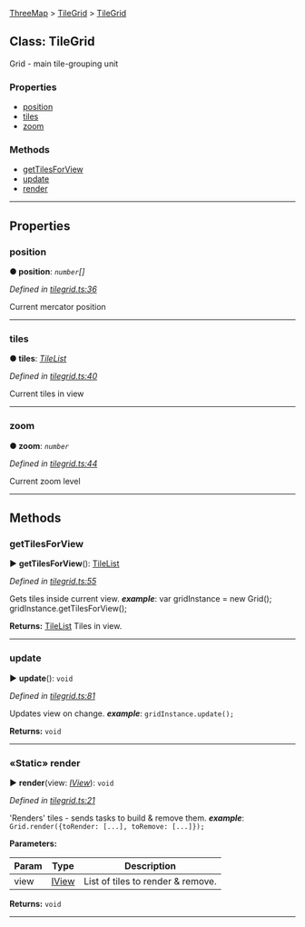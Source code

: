 [ThreeMap](api-readme.md) > [TileGrid](api-modules-tilegrid.md) > [TileGrid](api-classes-tilegrid.tilegrid-1.md)



## Class: TileGrid


Grid - main tile-grouping unit

### Properties

* [position](api-classes-tilegrid.tilegrid-1.md#position)
* [tiles](api-classes-tilegrid.tilegrid-1.md#tiles)
* [zoom](api-classes-tilegrid.tilegrid-1.md#zoom)


### Methods

* [getTilesForView](api-classes-tilegrid.tilegrid-1.md#gettilesforview)
* [update](api-classes-tilegrid.tilegrid-1.md#update)
* [render](api-classes-tilegrid.tilegrid-1.md#render)



---
## Properties
<a id="position"></a>

###  position

**●  position**:  *`number`[]* 

*Defined in [tilegrid.ts:36](https://github.com/areknawo/Three-Map/blob/41e1f78/src/tilegrid.ts#L36)*



Current mercator position




___

<a id="tiles"></a>

###  tiles

**●  tiles**:  *[TileList](api-classes-tilelist.tilelist-1.md)* 

*Defined in [tilegrid.ts:40](https://github.com/areknawo/Three-Map/blob/41e1f78/src/tilegrid.ts#L40)*



Current tiles in view




___

<a id="zoom"></a>

###  zoom

**●  zoom**:  *`number`* 

*Defined in [tilegrid.ts:44](https://github.com/areknawo/Three-Map/blob/41e1f78/src/tilegrid.ts#L44)*



Current zoom level




___


## Methods
<a id="gettilesforview"></a>

###  getTilesForView

► **getTilesForView**(): [TileList](api-classes-tilelist.tilelist-1.md)



*Defined in [tilegrid.ts:55](https://github.com/areknawo/Three-Map/blob/41e1f78/src/tilegrid.ts#L55)*



Gets tiles inside current view.
*__example__*:     var gridInstance = new Grid();
    gridInstance.getTilesForView();





**Returns:** [TileList](api-classes-tilelist.tilelist-1.md)
Tiles in view.





___

<a id="update"></a>

###  update

► **update**(): `void`



*Defined in [tilegrid.ts:81](https://github.com/areknawo/Three-Map/blob/41e1f78/src/tilegrid.ts#L81)*



Updates view on change.
*__example__*: `gridInstance.update();`





**Returns:** `void`





___

<a id="render"></a>

### «Static» render

► **render**(view: *[IView](api-interfaces-interfaces.iview.md)*): `void`



*Defined in [tilegrid.ts:21](https://github.com/areknawo/Three-Map/blob/41e1f78/src/tilegrid.ts#L21)*



'Renders' tiles - sends tasks to build & remove them.
*__example__*: `Grid.render({toRender: [...], toRemove: [...]});`



**Parameters:**

| Param | Type | Description |
| ------ | ------ | ------ |
| view | [IView](api-interfaces-interfaces.iview.md)   |  List of tiles to render & remove. |





**Returns:** `void`





___


